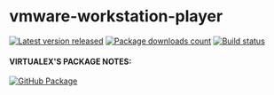 # vmware-workstation-player

[![Latest version released](https://img.shields.io/chocolatey/v/vmware-workstation-player.svg)](https://chocolatey.org/packages/vmware-workstation-player)
[![Package downloads count](https://img.shields.io/chocolatey/dt/vmware-workstation-player.svg)](https://chocolatey.org/packages/vmware-workstation-player)
[![Build status](https://img.shields.io/appveyor/ci/virtualex-itv/choco-vmware-workstation-player/master.svg?logo=appveyor)](https://ci.appveyor.com/project/virtualex-itv/choco-vmware-workstation-player/branch/master)

#### VIRTUALEX'S PACKAGE NOTES:

[![GitHub Package](https://img.shields.io/badge/github-package-brightgreen.svg?logo=github)](https://github.com/virtualex-itv/choco-vmware-workstation-player)

